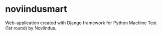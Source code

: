 # noviindusmart
Web-application created with Django framework for Python Machine Test (1st round) by Noviindus.
